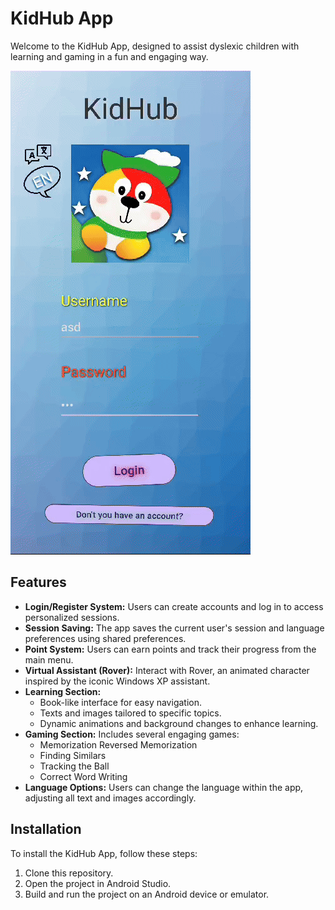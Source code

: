 # KidHub App

Welcome to the KidHub App, designed to assist dyslexic children with learning and gaming in a fun and engaging way.

![readme image](readme.gif)

## Features

- **Login/Register System:** Users can create accounts and log in to access personalized sessions.
- **Session Saving:** The app saves the current user's session and language preferences using shared preferences.
- **Point System:** Users can earn points and track their progress from the main menu.
- **Virtual Assistant (Rover):** Interact with Rover, an animated character inspired by the iconic Windows XP assistant.
- **Learning Section:**
  - Book-like interface for easy navigation.
  - Texts and images tailored to specific topics.
  - Dynamic animations and background changes to enhance learning.
- **Gaming Section:** Includes several engaging games:
  * Memorization
   Reversed Memorization
  * Finding Similars
  * Tracking the Ball
  * Correct Word Writing
- **Language Options:** Users can change the language within the app, adjusting all text and images accordingly.

## Installation

To install the KidHub App, follow these steps:

1. Clone this repository.
2. Open the project in Android Studio.
3. Build and run the project on an Android device or emulator.

